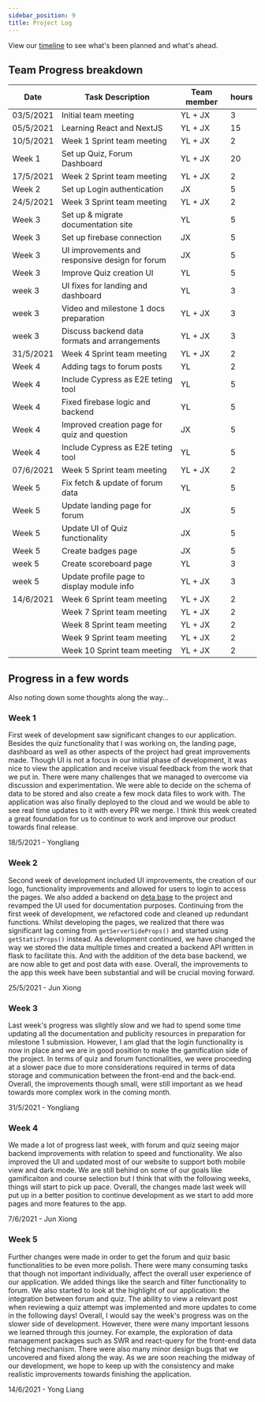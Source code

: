 ```yaml
---
sidebar_position: 9
title: Project Log
---
```


View our [timeline](Timeline) to see what's been planned and what's ahead.
## **Team Progress breakdown**

| Date      | Task Description                                | Team member | hours |
| --------- | ----------------------------------------------- | ----------- | ----- |
| 03/5/2021 | Initial team meeting                            | YL + JX     | 3     |
| 05/5/2021 | Learning React and NextJS                       | YL + JX     | 15    |
| 10/5/2021 | Week 1 Sprint team meeting                      | YL + JX     | 2     |
| Week 1    | Set up Quiz, Forum Dashboard                    | YL + JX     | 20    |
| 17/5/2021 | Week 2 Sprint team meeting                      | YL + JX     | 2     |
| Week 2    | Set up Login authentication                     | JX          | 5     |
| 24/5/2021 | Week 3 Sprint team meeting                      | YL + JX     | 2     |
| Week 3    | Set up & migrate documentation site             | YL          | 5     |
| Week 3    | Set up firebase connection                      | JX          | 5     |
| Week 3    | UI improvements and responsive design for forum | JX          | 5     |
| Week 3    | Improve Quiz creation UI                        | YL          | 5     |
| week 3    | UI fixes for landing and dashboard              | YL          | 3     |
| week 3    | Video and milestone 1 docs preparation          | YL + JX     | 3     |
| week 3    | Discuss backend data formats and arrangements   | YL + JX     | 3     |
| 31/5/2021 | Week 4 Sprint team meeting                      | YL + JX     | 2     |
| Week 4    | Adding tags to forum posts                      | YL          | 2     |
| Week 4    | Include Cypress as E2E teting tool              | YL          | 5     |
| Week 4    | Fixed firebase logic and backend                | YL          | 5     |
| Week 4    | Improved creation page for quiz and question    | JX          | 5     |
| Week 4    | Include Cypress as E2E teting tool              | YL          | 5     |
| 07/6/2021 | Week 5 Sprint team meeting                      | YL + JX     | 2     |
| Week 5    | Fix fetch & update of forum data                | YL          | 5     |
| Week 5    | Update landing page for forum                   | JX          | 5     |
| Week 5    | Update UI of Quiz functionality                 | JX          | 5     |
| Week 5    | Create badges page                              | JX          | 5     |
| week 5    | Create scoreboard page                          | YL          | 3     |
| week 5    | Update profile page to display module info      | YL + JX     | 3     |
| 14/6/2021 | Week 6 Sprint team meeting                      | YL + JX     | 2     |
|           | Week 7 Sprint team meeting                      | YL + JX     | 2     |
|           | Week 8 Sprint team meeting                      | YL + JX     | 2     |
|           | Week 9 Sprint team meeting                      | YL + JX     | 2     |
|           | Week 10 Sprint team meeting                     | YL + JX     | 2     |

## **Progress in a few words**

Also noting down some thoughts along the way...

### Week 1

First week of development saw significant changes to our application. Besides
the quiz functionality that I was working on, the landing page, dashboard as
well as other aspects of the project had great improvements made. Though UI is
not a focus in our initial phase of development, it was nice to view the
application and receive visual feedback from the work that we put in. There were
many challenges that we managed to overcome via discussion and experimentation.
We were able to decide on the schema of data to be stored and also create a few
mock data files to work with. The application was also finally deployed to the
cloud and we would be able to see real time updates to it with every PR we
merge. I think this week created a great foundation for us to continue to work
and improve our product towards final release.

18/5/2021 - Yongliang

### Week 2

Second week of development included UI improvements, the creation of our logo,
functionality improvements and allowed for users to login to access the pages.
We also added a backend on [deta base](https://www.deta.sh/) to the project and
revamped the UI used for documentation purposes. Continuing from the first week
of development, we refactored code and cleaned up redundant functions. Whilst
developing the pages, we realized that there was significant lag coming from
`getServerSideProps()` and started using `getStaticProps()` instead. As
development continued, we have changed the way we stored the data multiple times
and created a backend API written in flask to facilitate this. And with the
addition of the deta base backend, we are now able to get and post data with
ease. Overall, the improvements to the app this week have been substantial and
will be crucial moving forward.

25/5/2021 - Jun Xiong

### Week 3

Last week's progress was slightly slow and we had to spend some time updating
all the documentation and publicity resources in preparation for milestone 1
submission. However, I am glad that the login functionality is now in place and
we are in good position to make the gamification side of the project. In terms
of quiz and forum functionalities, we were proceeding at a slower pace due to
more considerations required in terms of data storage and communication between
the front-end and the back-end. Overall, the improvements though small, were
still important as we head towards more complex work in the coming month.

31/5/2021 - Yongliang

### Week 4

We made a lot of progress last week, with forum and quiz seeing major backend
improvements with relation to speed and functionality. We also improved the UI
and updated most of our website to support both mobile view and dark mode. We
are still behind on some of our goals like gamificaiton and course selection but
I think that with the following weeks, things will start to pick up pace.
Overall, the changes made last week will put up in a better position to continue
development as we start to add more pages and more features to the app.

7/6/2021 - Jun Xiong

### Week 5

Further changes were made in order to get the forum and quiz basic
functionalities to be even more polish. There were many consuming tasks that
though not important individually, affect the overall user experience of our
application. We added things like the search and filter functionality to forum.
We also started to look at the highlight of our application: the integration
between forum and quiz. The ability to view a relevant post when reviewing a
quiz attempt was implemented and more updates to come in the following days!
Overall, I would say the week's progress was on the slower side of development.
However, there were many important lessons we learned through this journey. For
example, the exploration of data management packages such as SWR and react-query
for the front-end data fetching mechanism. There were also many minor design
bugs that we uncovered and fixed along the way. As we are soon reaching the
midway of our development, we hope to keep up with the consistency and make
realistic improvements towards finishing the application.

14/6/2021 - Yong Liang
